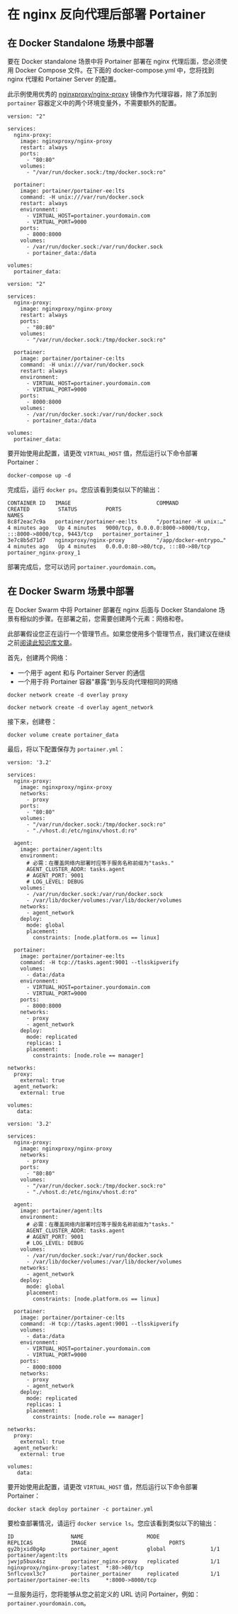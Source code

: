 # 在 nginx 反向代理后部署 Portainer

## 在 Docker Standalone 场景中部署

要在 Docker standalone 场景中将 Portainer 部署在 nginx 代理后面，您必须使用 Docker Compose 文件。在下面的 docker-compose.yml 中，您将找到 nginx 代理和 Portainer Server 的配置。

此示例使用优秀的 [nginxproxy/nginx-proxy](https://hub.docker.com/r/nginxproxy/nginx-proxy) 镜像作为代理容器，除了添加到 `portainer` 容器定义中的两个环境变量外，不需要额外的配置。

```
version: "2"

services:
  nginx-proxy:
    image: nginxproxy/nginx-proxy
    restart: always
    ports:
      - "80:80"
    volumes:
      - "/var/run/docker.sock:/tmp/docker.sock:ro"

  portainer:
    image: portainer/portainer-ee:lts
    command: -H unix:///var/run/docker.sock
    restart: always
    environment:
      - VIRTUAL_HOST=portainer.yourdomain.com
      - VIRTUAL_PORT=9000
    ports:
      - 8000:8000
    volumes:
      - /var/run/docker.sock:/var/run/docker.sock
      - portainer_data:/data

volumes:
  portainer_data:
```

```
version: "2"

services:
  nginx-proxy:
    image: nginxproxy/nginx-proxy
    restart: always
    ports:
      - "80:80"
    volumes:
      - "/var/run/docker.sock:/tmp/docker.sock:ro"

  portainer:
    image: portainer/portainer-ce:lts
    command: -H unix:///var/run/docker.sock
    restart: always
    environment:
      - VIRTUAL_HOST=portainer.yourdomain.com
      - VIRTUAL_PORT=9000
    ports:
      - 8000:8000
    volumes:
      - /var/run/docker.sock:/var/run/docker.sock
      - portainer_data:/data

volumes:
  portainer_data:
```

要开始使用此配置，请更改 `VIRTUAL_HOST` 值，然后运行以下命令部署 Portainer：

```
docker-compose up -d
```

完成后，运行 `docker ps`。您应该看到类似以下的输出：

```
CONTAINER ID   IMAGE                           COMMAND                  CREATED         STATUS         PORTS                                                           NAMES
8c8f2eac7c9a   portainer/portainer-ee:lts      "/portainer -H unix:…"   4 minutes ago   Up 4 minutes   9000/tcp, 0.0.0.0:8000->8000/tcp, :::8000->8000/tcp, 9443/tcp   portainer_portainer_1
3e7c8b5d71d7   nginxproxy/nginx-proxy          "/app/docker-entrypo…"   4 minutes ago   Up 4 minutes   0.0.0.0:80->80/tcp, :::80->80/tcp                               portainer_nginx-proxy_1
```

部署完成后，您可以访问 `portainer.yourdomain.com`。

## 在 Docker Swarm 场景中部署

在 Docker Swarm 中将 Portainer 部署在 nginx 后面与 Docker Standalone 场景有相似的步骤。在部署之前，您需要创建两个元素：网络和卷。

此部署假设您正在运行一个管理节点。如果您使用多个管理节点，我们建议在继续之前[阅读此知识库文章](https://portal.portainer.io/knowledge/how-can-i-ensure-portainers-configuration-is-retained)。

首先，创建两个网络：

* 一个用于 agent 和与 Portainer Server 的通信
* 一个用于将 Portainer 容器"暴露"到与反向代理相同的网络

```
docker network create -d overlay proxy
```

```
docker network create -d overlay agent_network
```

接下来，创建卷：

```
docker volume create portainer_data
```

最后，将以下配置保存为 `portainer.yml`：

```
version: '3.2'

services:
  nginx-proxy:
    image: nginxproxy/nginx-proxy
    networks:
      - proxy
    ports:
      - "80:80"
    volumes:
      - "/var/run/docker.sock:/tmp/docker.sock:ro"
      - "./vhost.d:/etc/nginx/vhost.d:ro"

  agent:
    image: portainer/agent:lts
    environment:
      # 必需：在覆盖网络内部署时应等于服务名称前缀为"tasks."
      AGENT_CLUSTER_ADDR: tasks.agent
      # AGENT_PORT: 9001
      # LOG_LEVEL: DEBUG
    volumes:
      - /var/run/docker.sock:/var/run/docker.sock
      - /var/lib/docker/volumes:/var/lib/docker/volumes
    networks:
      - agent_network
    deploy:
      mode: global
      placement:
        constraints: [node.platform.os == linux]

  portainer:
    image: portainer/portainer-ee:lts
    command: -H tcp://tasks.agent:9001 --tlsskipverify
    volumes:
      - data:/data
    environment:
      - VIRTUAL_HOST=portainer.yourdomain.com
      - VIRTUAL_PORT=9000
    ports:
      - 8000:8000
    networks:
      - proxy
      - agent_network
    deploy:
      mode: replicated
      replicas: 1
      placement:
        constraints: [node.role == manager]

networks:
  proxy:
    external: true
  agent_network:
    external: true

volumes:
   data:
```

```
version: '3.2'

services:
  nginx-proxy:
    image: nginxproxy/nginx-proxy
    networks:
      - proxy
    ports:
      - "80:80"
    volumes:
      - "/var/run/docker.sock:/tmp/docker.sock:ro"
      - "./vhost.d:/etc/nginx/vhost.d:ro"

  agent:
    image: portainer/agent:lts
    environment:
      # 必需：在覆盖网络内部署时应等于服务名称前缀为"tasks."
      AGENT_CLUSTER_ADDR: tasks.agent
      # AGENT_PORT: 9001
      # LOG_LEVEL: DEBUG
    volumes:
      - /var/run/docker.sock:/var/run/docker.sock
      - /var/lib/docker/volumes:/var/lib/docker/volumes
    networks:
      - agent_network
    deploy:
      mode: global
      placement:
        constraints: [node.platform.os == linux]

  portainer:
    image: portainer/portainer-ce:lts
    command: -H tcp://tasks.agent:9001 --tlsskipverify
    volumes:
      - data:/data
    environment:
      - VIRTUAL_HOST=portainer.yourdomain.com
      - VIRTUAL_PORT=9000
    ports:
      - 8000:8000
    networks:
      - proxy
      - agent_network
    deploy:
      mode: replicated
      replicas: 1
      placement:
        constraints: [node.role == manager]

networks:
  proxy:
    external: true
  agent_network:
    external: true

volumes:
   data:
```

要开始使用此配置，请更改 `VIRTUAL_HOST` 值，然后运行以下命令部署 Portainer：

```
docker stack deploy portainer -c portainer.yml
```

要检查部署情况，请运行 `docker service ls`。您应该看到类似以下的输出：

```
ID                  NAME                    MODE                REPLICAS            IMAGE                          PORTS
gy2bjxid0g4p        portainer_agent         global              1/1                 portainer/agent:lts
jwvjp5bux4sz        portainer_nginx-proxy   replicated          1/1                 nginxproxy/nginx-proxy:latest  *:80->80/tcp
5nflcvoxl3c7        portainer_portainer     replicated          1/1                 portainer/portainer-ee:lts     *:8000->8000/tcp
```

一旦服务运行，您将能够从您之前定义的 URL 访问 Portainer，例如：`portainer.yourdomain.com`。
